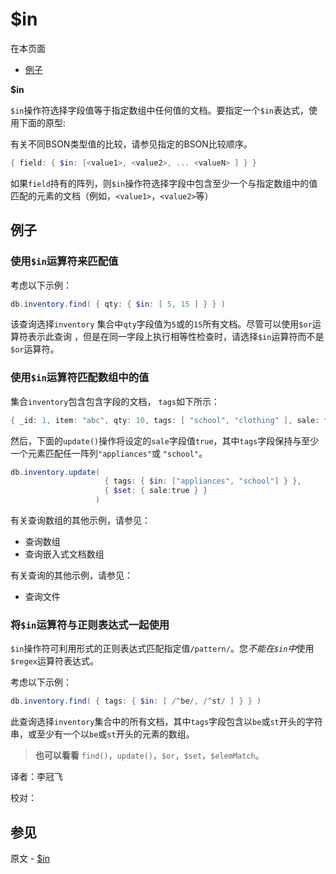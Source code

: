 # [ ](#)$in

[]()

在本页面

*   [例子](#examples)

**$in**

`$in`操作符选择字段值等于指定数组中任何值的文档。要指定一个`$in`表达式，使用下面的原型:

有关不同BSON类型值的比较，请参见指定的BSON比较顺序。

```powershell
{ field: { $in: [<value1>, <value2>, ... <valueN> ] } }
```

如果`field`持有的阵列，则`$in`操作符选择字段中包含至少一个与指定数组中的值匹配的元素的文档（例如，`<value1>`，`<value2>`等）

## <span id="examples">例子</span>

### 使用`$in`运算符来匹配值

考虑以下示例：

```powershell
db.inventory.find( { qty: { $in: [ 5, 15 ] } } )
```

该查询选择`inventory` 集合中`qty`字段值为`5`或的`15`所有文档。尽管可以使用`$or`运算符表示此查询 ，但是在同一字段上执行相等性检查时，请选择`$in`运算符而不是`$or`运算符。

### 使用`$in`运算符匹配数组中的值

集合`inventory`包含包含字段的文档， `tags`如下所示：

```powershell
{ _id: 1, item: "abc", qty: 10, tags: [ "school", "clothing" ], sale: false }
```

然后，下面的`update()`操作将设定的`sale`字段值`true`，其中`tags`字段保持与至少一个元素匹配任一阵列`"appliances"`或 `"school"`。

```powershell
db.inventory.update(
                     { tags: { $in: ["appliances", "school"] } },
                     { $set: { sale:true } }
                   )
```

有关查询数组的其他示例，请参见：

- 查询数组
- 查询嵌入式文档数组

有关查询的其他示例，请参见：

- 查询文件

### 将`$in`运算符与正则表达式一起使用

`$in`操作符可利用形式的正则表达式匹配指定值`/pattern/`。您*不能在`$in`中*使用`$regex`运算符表达式。

考虑以下示例：

```powershell
db.inventory.find( { tags: { $in: [ /^be/, /^st/ ] } } )
```

此查询选择`inventory`集合中的所有文档，其中`tags`字段包含以`be`或`st`开头的字符串，或至少有一个以`be`或`st`开头的元素的数组。

> **也可以看看**
> `find()`，`update()`，`$or`，`$set`，`$elemMatch`。



译者：李冠飞

校对：

## 参见

原文 - [$in]( https://docs.mongodb.com/manual/reference/operator/query/in/ )

